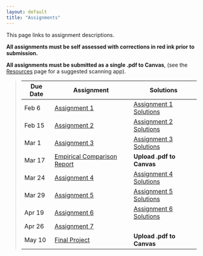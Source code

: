 ```yaml
---
layout: default
title: "Assignments"
---
```


This page links to assignment descriptions.

**All assignments must be self assessed with corrections in red ink prior to submission.**

**All assignments must be submitted as a single .pdf to Canvas**, (see the [Resources](../resources.html) page for a suggested scanning app).

> Due Date |                Assignment                                | Solutions                                               |
> -------- | -------------------------------------------------------- | ------------------------------------------------------- |
> Feb 6    | [Assignment 1](../assign/assign01.html)                  | [Assignment 1 Solutions](../assign/sol/assign01sol.pdf) |
> Feb 15   | [Assignment 2](../assign/assign02.html)                  | [Assignment 2 Solutions](../assign/sol/assign02sol.pdf) |
> Mar 1   | [Assignment 3](../assign/assign03.html)                   | [Assignment 3 Solutions](../assign/sol/assign03sol.pdf) |
> Mar 17   | [Empirical Comparison Report](../assign/emp_comp.html)   | **Upload .pdf to Canvas** |
> Mar 24   | [Assignment 4](../assign/assign04.html)                  | [Assignment 4 Solutions](../assign/sol/assign04sol.pdf) |
> Mar 29   | [Assignment 5](../assign/assign05.html)                  | [Assignment 5 Solutions](../assign/sol/assign05sol.pdf) |
> Apr 19   | [Assignment 6](../assign/assign06.html)                  | [Assignment 6 Solutions](../assign/sol/assign06sol.pdf) |
> Apr 26   | [Assignment 7](../assign/assign07.html)                  |  |
> May 10   | [Final Project](../assign/finalproj.html)                | **Upload .pdf to Canvas** |
